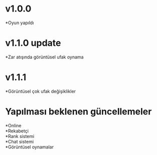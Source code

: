# v1.0.0
*Oyun yapıldı
# v1.1.0 update
*Zar atışında görüntüsel ufak oynama
# v1.1.1
*Görüntüsel çok ufak değişiklikler
# Yapılması beklenen güncellemeler
*Online        
*Rekabetçi  
*Rank sistemi    
*Chat sistemi      
*Görüntüsel oynamalar